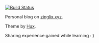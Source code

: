﻿[![Build Status](https://travis-ci.com/ZingLix/ZingLix.github.io.svg?branch=master)](https://travis-ci.com/ZingLix/ZingLix.github.io)

Personal blog on [zinglix.xyz](https://zinglix.xyz).

Theme by [Hux](https://github.com/Huxpro/huxpro.github.io).

Sharing experience gained while learning : )